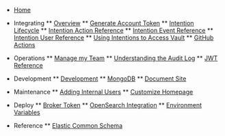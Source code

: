 <!-- docs/_sidebar.md -->

* [Home](/)

* Integrating
** [Overview](/dev_integrate_overview.md)
** [Generate Account Token](/dev_account_token.md)
** [Intention Lifecycle](/dev_intention_lifecycle.md)
** [Intention Action Reference](/dev_intention_actions.md)
** [Intention Event Reference](/dev_intention_event.md)
** [Intention User Reference](/dev_intention_user.md)
** [Using Intentions to Access Vault](/dev_intention_usage.md)
** [GitHub Actions](/github_actions.md)

* Operations
** [Manage my Team](/ops_manage_team.md)
** [Understanding the Audit Log](/operations_audit.md)
** [JWT Reference](/operations_jwt.md)

* Development
** [Development](/development.md)
** [MongoDB](/dev_mongodb.md)
** [Document Site](/dev_docsite.md)

* Maintenance
** [Adding Internal Users](/operations_internal_user.md)
** [Customize Homepage](/dev_customize_connections.md)

* Deploy
** [Broker Token](/dev_broker_token.md)
** [OpenSearch Integration](/operations_opensearch.md)
** [Environment Variables](/dev_env_vars.md)

* Reference
** [Elastic Common Schema](https://www.elastic.co/guide/en/ecs/current/ecs-reference.html)